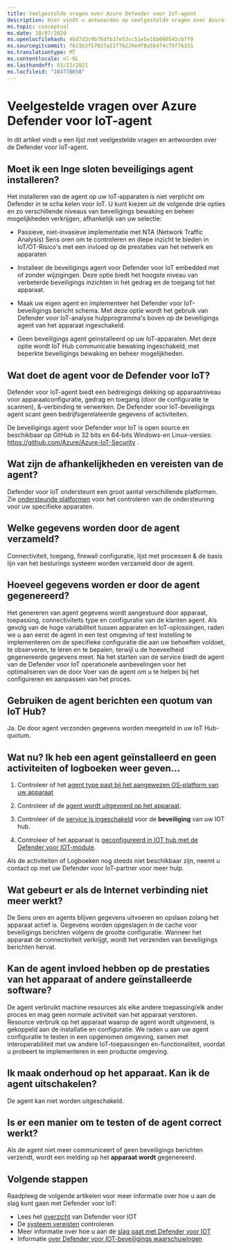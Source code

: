 ```yaml
---
title: Veelgestelde vragen over Azure Defender voor IoT-agent
description: Hier vindt u antwoorden op veelgestelde vragen over Azure Defender voor IoT-agent.
ms.topic: conceptual
ms.date: 10/07/2020
ms.openlocfilehash: 4bd7d3c9b76dfb37e53cc51e5e16b660545cb7f0
ms.sourcegitcommit: f611b3f57027a21f7b229edf8a5b4f4c75f76331
ms.translationtype: MT
ms.contentlocale: nl-NL
ms.lasthandoff: 03/22/2021
ms.locfileid: "104778658"
---
```

# <a name="azure-defender-for-iot-agent-frequently-asked-questions"></a>Veelgestelde vragen over Azure Defender voor IoT-agent

In dit artikel vindt u een lijst met veelgestelde vragen en antwoorden over de Defender voor IoT-agent.

## <a name="do-i-have-to-install-an-embedded-security-agent"></a>Moet ik een Inge sloten beveiligings agent installeren?

Het installeren van de agent op uw IoT-apparaten is niet verplicht om Defender in te scha kelen voor IoT. U kunt kiezen uit de volgende drie opties en zo verschillende niveaus van beveiligings bewaking en beheer mogelijkheden verkrijgen, afhankelijk van uw selectie:

- Passieve, niet-invasieve implementatie met NTA (Network Traffic Analysis) Sens oren om te controleren en diepe inzicht te bieden in IoT/OT-Risico's met een invloed op de prestaties van het netwerk en apparaten
- Installeer de beveiligings agent voor Defender voor IoT embedded met of zonder wijzigingen. Deze optie biedt het hoogste niveau van verbeterde beveiligings inzichten in het gedrag en de toegang tot het apparaat.

- Maak uw eigen agent en implementeer het Defender voor IoT-beveiligings bericht schema. Met deze optie wordt het gebruik van Defender voor IoT-analyse hulpprogramma's boven op de beveiligings agent van het apparaat ingeschakeld.

- Geen beveiligings agent geïnstalleerd op uw IoT-apparaten. Met deze optie wordt IoT Hub communicatie bewaking ingeschakeld, met beperkte beveiligings bewaking en beheer mogelijkheden.

## <a name="what-does-the-defender-for-iot-agent-do"></a>Wat doet de agent voor de Defender voor IoT?

Defender voor IoT-agent biedt een bedreigings dekking op apparaatniveau voor apparaatconfiguratie, gedrag en toegang (door de configuratie te scannen), &-verbinding te verwerken. De Defender voor IoT-beveiligings agent scant geen bedrijfsgerelateerde gegevens of activiteiten.

De beveiligings agent voor Defender voor IoT is open source en beschikbaar op GitHub in 32 bits en 64-bits Windows-en Linux-versies: https://github.com/Azure/Azure-IoT-Security .

## <a name="what-are-the-dependencies-and-prerequisites-of-the-agent"></a>Wat zijn de afhankelijkheden en vereisten van de agent?

Defender voor IoT ondersteunt een groot aantal verschillende platformen. Zie [ondersteunde platformen](how-to-deploy-agent.md) voor het controleren van de ondersteuning voor uw specifieke apparaten.

## <a name="which-data-is-collected-by-the-agent"></a>Welke gegevens worden door de agent verzameld?

Connectiviteit, toegang, firewall configuratie, lijst met processen & de basis lijn van het besturings systeem worden verzameld door de agent.

## <a name="how-much-data-will-the-agent-generate"></a>Hoeveel gegevens worden er door de agent gegenereerd?

Het genereren van agent gegevens wordt aangestuurd door apparaat, toepassing, connectiviteits type en configuratie van de klanten agent. Als gevolg van de hoge variabiliteit tussen apparaten en IoT-oplossingen, raden we u aan eerst de agent in een test omgeving of test instelling te implementeren om de specifieke configuratie die aan uw behoeften voldoet, te observeren, te leren en te bepalen, terwijl u de hoeveelheid gegenereerde gegevens meet. Na het starten van de service biedt de agent van de Defender voor IoT operationele aanbevelingen voor het optimaliseren van de door Voer van de agent om u te helpen bij het configureren en aanpassen van het proces.

## <a name="do-agent-messages-use-up-quota-from-iot-hub"></a>Gebruiken de agent berichten een quotum van IoT Hub?

Ja. De door agent verzonden gegevens worden meegeteld in uw IoT Hub-quotum.

## <a name="what-next-ive-installed-an-agent-and-dont-see-any-activities-or-logs"></a>Wat nu? Ik heb een agent geïnstalleerd en geen activiteiten of logboeken weer geven...

1. Controleer of het [agent type past bij het aangewezen OS-platform van uw apparaat](how-to-deploy-agent.md)

1. Controleer of de [agent wordt uitgevoerd op het apparaat](how-to-agent-configuration.md).

1. Controleer of de [service is ingeschakeld](quickstart-onboard-iot-hub.md) voor de **beveiliging** van uw IOT hub.

1. Controleer of het apparaat is [geconfigureerd in IOT hub met de Defender voor IOT-module](quickstart-create-security-twin.md).

Als de activiteiten of Logboeken nog steeds niet beschikbaar zijn, neemt u contact op met uw Defender voor IoT-partner voor meer hulp.

## <a name="what-happens-when-the-internet-connection-stops-working"></a>Wat gebeurt er als de Internet verbinding niet meer werkt?

De Sens oren en agents blijven gegevens uitvoeren en opslaan zolang het apparaat actief is. Gegevens worden opgeslagen in de cache voor beveiligings berichten volgens de grootte configuratie. Wanneer het apparaat de connectiviteit verkrijgt, wordt het verzenden van beveiligings berichten hervat.

## <a name="can-the-agent-affect-the-performance-of-the-device-or-other-installed-software"></a>Kan de agent invloed hebben op de prestaties van het apparaat of andere geïnstalleerde software?

De agent verbruikt machine resources als elke andere toepassing/elk ander proces en mag geen normale activiteit van het apparaat verstoren. Resource verbruik op het apparaat waarop de agent wordt uitgevoerd, is gekoppeld aan de installatie en configuratie. We raden u aan uw agent configuratie te testen in een opgenomen omgeving, samen met interoperabiliteit met uw andere IoT-toepassingen en-functionaliteit, voordat u probeert te implementeren in een productie omgeving.

## <a name="im-making-some-maintenance-on-the-device-can-i-turn-off-the-agent"></a>Ik maak onderhoud op het apparaat. Kan ik de agent uitschakelen?

De agent kan niet worden uitgeschakeld.

## <a name="is-there-a-way-to-test-if-the-agent-is-working-correctly"></a>Is er een manier om te testen of de agent correct werkt?

Als de agent niet meer communiceert of geen beveiligings berichten verzendt, wordt een melding op het **apparaat wordt** gegenereerd.

## <a name="next-steps"></a>Volgende stappen

Raadpleeg de volgende artikelen voor meer informatie over hoe u aan de slag kunt gaan met Defender voor IoT:

- Lees het [overzicht](overview.md) van Defender voor IOT
- De [systeem vereisten](quickstart-system-prerequisites.md) controleren
- Meer informatie over hoe u aan de [slag gaat met Defender voor IOT](getting-started.md)
- Informatie [over Defender voor IOT-beveiligings waarschuwingen](concept-security-alerts.md)
